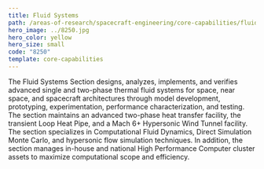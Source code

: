 ```yaml
---
title: Fluid Systems
path: /areas-of-research/spacecraft-engineering/core-capabilities/fluid-systems
hero_image: ../8250.jpg
hero_color: yellow
hero_size: small
code: "8250"
template: core-capabilities
---
```

The Fluid Systems Section designs, analyzes, implements, and verifies advanced single and two-phase thermal fluid systems for space, near space, and spacecraft architectures through model development, prototyping, experimentation, performance characterization, and testing. The section maintains an advanced two-phase heat transfer facility, the transient Loop Heat Pipe, and a Mach 6+ Hypersonic Wind Tunnel facility. The section specializes in Computational Fluid Dynamics, Direct Simulation Monte Carlo, and hypersonic flow simulation techniques. In addition, the section manages in-house and national High Performance Computer cluster assets to maximize computational scope and efficiency.